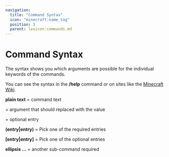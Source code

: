 ```yaml
---
navigation:
  title: "Command Syntax"
  icon: "minecraft:name_tag"
  position: 3
  parent: lexicon:commands.md
---
```


# Command Syntax

The syntax shows you which arguments are possible for the individual keywords of the commands. 

You can see the syntax in the **/help** command or on sites like the [Minecraft Wiki](https://minecraft.fandom.com/wiki/Commands).

**plain text** = command text

**<argument>** = argument that should replaced with the value

**<entry>** = optional entry 

**(entry|entry)** = Pick one of the required entries 

**[entry|entry]** = Pick one of the optional entries 

**ellipsis ...** = another sub-command required

